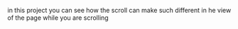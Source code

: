 in this project you can see how the scroll can make such different in he view of the page while you are scrolling 

